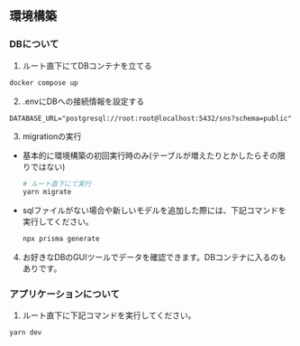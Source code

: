 ## 環境構築

### DBについて

1. ルート直下にてDBコンテナを立てる

```bash
docker compose up
```

2. .envにDBへの接続情報を設定する

```
DATABASE_URL="postgresql://root:root@localhost:5432/sns?schema=public"
```

3. migrationの実行

- 基本的に環境構築の初回実行時のみ(テーブルが増えたりとかしたらその限りではない)

  ```bash
  # ルート直下にて実行
  yarn migrate
  ```

- sqlファイルがない場合や新しいモデルを追加した際には、下記コマンドを実行してください。

  ```bash
  npx prisma generate
  ```

4. お好きなDBのGUIツールでデータを確認できます。DBコンテナに入るのもありです。

### アプリケーションについて

1. ルート直下に下記コマンドを実行してください。

```bash
yarn dev
```
